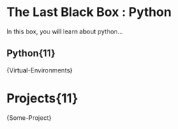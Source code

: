 # The Last Black Box : Python
In this box, you will learn about python...

## Python{11}
{Virtual-Environments}

# Projects{11}
{Some-Project}
